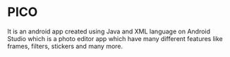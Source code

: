 # PICO
It is an android app created using Java and XML language on Android Studio which is a photo editor app which have many different features like frames, filters, stickers and many more. 
